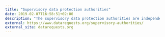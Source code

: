 ```yaml
---
title: "Supervisory data protection authorities"
date: 2019-02-07T16:58:51+02:00
description: "The supervisory data protection authorities are independent bodies whose task it is to make sure that data protection laws are followed. If you believe a company infringes on your rights, you can submit a complaint with them at no cost. In this post, I explain the data protection authorities and help you find to correct one to contact if you want to lodge a complaint."
external: https://www.datarequests.org/supervisory-authorities/
external_site: datarequests.org
---
```

